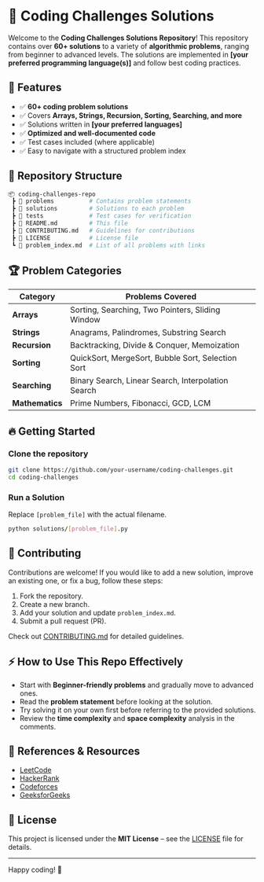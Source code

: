 # 🚀 Coding Challenges Solutions

Welcome to the **Coding Challenges Solutions Repository**! This repository contains over **60+ solutions** to a variety of **algorithmic problems**, ranging from beginner to advanced levels. The solutions are implemented in **[your preferred programming language(s)]** and follow best coding practices.

## 📌 Features
- ✅ **60+ coding problem solutions**
- ✅ Covers **Arrays, Strings, Recursion, Sorting, Searching, and more**
- ✅ Solutions written in **[your preferred languages]**
- ✅ **Optimized and well-documented code**
- ✅ Test cases included (where applicable)
- ✅ Easy to navigate with a structured problem index

## 📂 Repository Structure
```bash
📦 coding-challenges-repo
 ┣ 📂 problems          # Contains problem statements
 ┣ 📂 solutions         # Solutions to each problem
 ┣ 📂 tests             # Test cases for verification
 ┣ 📜 README.md         # This file
 ┣ 📜 CONTRIBUTING.md   # Guidelines for contributions
 ┣ 📜 LICENSE           # License file
 ┗ 📜 problem_index.md  # List of all problems with links
```

## 🏆 Problem Categories
| Category         | Problems Covered |
|-----------------|-----------------|
| **Arrays**      | Sorting, Searching, Two Pointers, Sliding Window |
| **Strings**     | Anagrams, Palindromes, Substring Search |
| **Recursion**   | Backtracking, Divide & Conquer, Memoization |
| **Sorting**     | QuickSort, MergeSort, Bubble Sort, Selection Sort |
| **Searching**   | Binary Search, Linear Search, Interpolation Search |
| **Mathematics** | Prime Numbers, Fibonacci, GCD, LCM |

## 🔥 Getting Started
### Clone the repository
```bash
git clone https://github.com/your-username/coding-challenges.git
cd coding-challenges
```

### Run a Solution
Replace `[problem_file]` with the actual filename.
```bash
python solutions/[problem_file].py
```

## 📜 Contributing
Contributions are welcome! If you would like to add a new solution, improve an existing one, or fix a bug, follow these steps:
1. Fork the repository.
2. Create a new branch.
3. Add your solution and update `problem_index.md`.
4. Submit a pull request (PR).

Check out [CONTRIBUTING.md](CONTRIBUTING.md) for detailed guidelines.

## ⚡ How to Use This Repo Effectively
- Start with **Beginner-friendly problems** and gradually move to advanced ones.
- Read the **problem statement** before looking at the solution.
- Try solving it on your own first before referring to the provided solutions.
- Review the **time complexity** and **space complexity** analysis in the comments.

## 📌 References & Resources
- [LeetCode](https://leetcode.com/)
- [HackerRank](https://www.hackerrank.com/)
- [Codeforces](https://codeforces.com/)
- [GeeksforGeeks](https://www.geeksforgeeks.org/)

## 📄 License
This project is licensed under the **MIT License** – see the [LICENSE](LICENSE) file for details.

---
Happy coding! 🚀

